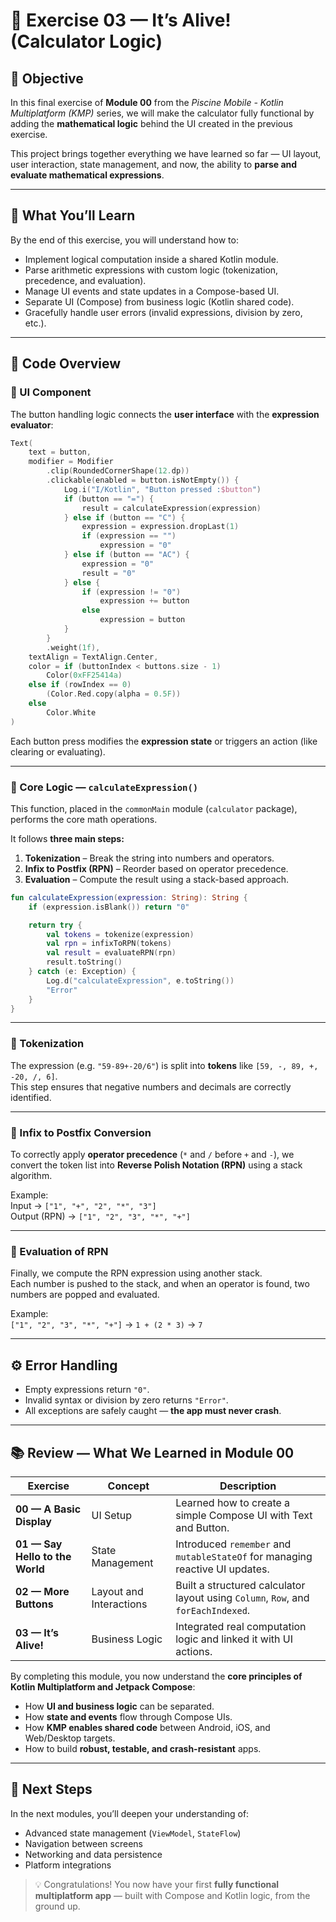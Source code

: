 # 🧮 Exercise 03 — It’s Alive! (Calculator Logic)

## 🎯 Objective

In this final exercise of **Module 00** from the *Piscine Mobile - Kotlin Multiplatform (KMP)* series, we will make the calculator fully functional by adding the **mathematical logic** behind the UI created in the previous exercise.

This project brings together everything we have learned so far — UI layout, user interaction, state management, and now, the ability to **parse and evaluate mathematical expressions**.

---

## 🧠 What You’ll Learn

By the end of this exercise, you will understand how to:

- Implement logical computation inside a shared Kotlin module.
- Parse arithmetic expressions with custom logic (tokenization, precedence, and evaluation).
- Manage UI events and state updates in a Compose-based UI.
- Separate UI (Compose) from business logic (Kotlin shared code).
- Gracefully handle user errors (invalid expressions, division by zero, etc.).

---

## 🧩 Code Overview

### 🔹 UI Component

The button handling logic connects the **user interface** with the **expression evaluator**:

```kotlin
Text(
    text = button,
    modifier = Modifier
        .clip(RoundedCornerShape(12.dp))
        .clickable(enabled = button.isNotEmpty()) {
            Log.i("I/Kotlin", "Button pressed :$button")
            if (button == "=") {
                result = calculateExpression(expression)
            } else if (button == "C") {
                expression = expression.dropLast(1)
                if (expression == "")
                    expression = "0"
            } else if (button == "AC") {
                expression = "0"
                result = "0"
            } else {
                if (expression != "0")
                    expression += button
                else
                    expression = button
            }
        }
        .weight(1f),
    textAlign = TextAlign.Center,
    color = if (buttonIndex < buttons.size - 1)
        Color(0xFF25414a)
    else if (rowIndex == 0)
        (Color.Red.copy(alpha = 0.5F))
    else
        Color.White
)
```

Each button press modifies the **expression state** or triggers an action (like clearing or evaluating).

---

### 🔹 Core Logic — `calculateExpression()`

This function, placed in the `commonMain` module (`calculator` package), performs the core math operations.

It follows **three main steps:**

1. **Tokenization** – Break the string into numbers and operators.
2. **Infix to Postfix (RPN)** – Reorder based on operator precedence.
3. **Evaluation** – Compute the result using a stack-based approach.

```kotlin
fun calculateExpression(expression: String): String {
    if (expression.isBlank()) return "0"

    return try {
        val tokens = tokenize(expression)
        val rpn = infixToRPN(tokens)
        val result = evaluateRPN(rpn)
        result.toString()
    } catch (e: Exception) {
        Log.d("calculateExpression", e.toString())
        "Error"
    }
}
```

---

### 🔹 Tokenization

The expression (e.g. `"59-89+-20/6"`) is split into **tokens** like `[59, -, 89, +, -20, /, 6]`.  
This step ensures that negative numbers and decimals are correctly identified.

---

### 🔹 Infix to Postfix Conversion

To correctly apply **operator precedence** (`*` and `/` before `+` and `-`), we convert the token list into **Reverse Polish Notation (RPN)** using a stack algorithm.

Example:  
Input → `["1", "+", "2", "*", "3"]`  
Output (RPN) → `["1", "2", "3", "*", "+"]`

---

### 🔹 Evaluation of RPN

Finally, we compute the RPN expression using another stack.  
Each number is pushed to the stack, and when an operator is found, two numbers are popped and evaluated.

Example:  
`["1", "2", "3", "*", "+"]` → `1 + (2 * 3)` → `7`

---

## ⚙️ Error Handling

- Empty expressions return `"0"`.
- Invalid syntax or division by zero returns `"Error"`.
- All exceptions are safely caught — **the app must never crash**.

---

## 📚 Review — What We Learned in Module 00

| Exercise | Concept | Description |
|-----------|----------|-------------|
| **00 — A Basic Display** | UI Setup | Learned how to create a simple Compose UI with Text and Button. |
| **01 — Say Hello to the World** | State Management | Introduced `remember` and `mutableStateOf` for managing reactive UI updates. |
| **02 — More Buttons** | Layout and Interactions | Built a structured calculator layout using `Column`, `Row`, and `forEachIndexed`. |
| **03 — It’s Alive!** | Business Logic | Integrated real computation logic and linked it with UI actions. |

By completing this module, you now understand the **core principles of Kotlin Multiplatform and Jetpack Compose**:

- How **UI and business logic** can be separated.
- How **state and events** flow through Compose UIs.
- How **KMP enables shared code** between Android, iOS, and Web/Desktop targets.
- How to build **robust, testable, and crash-resistant** apps.

---

## 🏁 Next Steps

In the next modules, you’ll deepen your understanding of:

- Advanced state management (`ViewModel`, `StateFlow`)
- Navigation between screens
- Networking and data persistence
- Platform integrations

> 💡 Congratulations! You now have your first **fully functional multiplatform app** — built with Compose and Kotlin logic, from the ground up.
